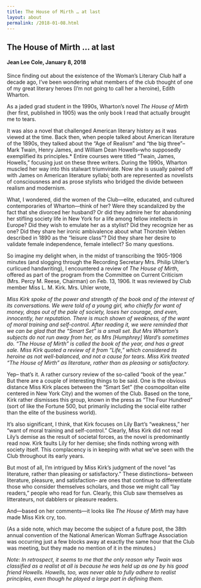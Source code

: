 ```yaml
---
title: The House of Mirth … at last
layout: about
permalink: /2018-01-08.html
---
```


## The House of Mirth … at last
#### Jean Lee Cole, January 8, 2018

Since finding out about the existence of the Woman’s Literary Club half a decade ago, I’ve been wondering what members of the club thought of one of my great literary heroes (I’m not going to call her a heroine), Edith Wharton.

As a jaded grad student in the 1990s, Wharton’s novel *The House of Mirth* (her first, published in 1905) was the only book I read that actually brought me to tears.

It was also a novel that challenged American literary history as it was viewed at the time. Back then, when people talked about American literature of the 1890s, they talked about the “Age of Realism” and “the big three”– Mark Twain, Henry James, and William Dean Howells–who supposedly exemplified its principles.* Entire courses were titled “Twain, James, Howells,” focusing just on these three writers. During the 1990s, Wharton muscled her way into this stalwart triumvirate. Now she is usually paired off with James on American literature syllabi; both are represented as novelists of consciousness and as prose stylists who bridged the divide between realism and modernism.

What, I wondered, did the women of the Club—elite, educated, and cultured contemporaries of Wharton—think of her? Were they scandalized by the fact that she divorced her husband? Or did they admire her for abandoning her stifling society life in New York for a life among fellow intellects in Europe? Did they wish to emulate her as a stylist? Did they recognize her as one? Did they share her ironic ambivalence about what Thorstein Veblen described in 1890 as the “leisure class”? Did they share her desire to validate female independence, female intellect? So many questions.

So imagine my delight when, in the midst of transcribing the 1905-1906 minutes (and slogging through the Recording Secretary Mrs. Philip Uhler’s curlicued handwriting), I encountered a review of *The House of Mirth*, offered as part of the program from the Committee on Current Criticism (Mrs. Percy M. Reese, Chairman) on Feb. 13, 1906. It was reviewed by Club member Miss L. M. Kirk. Mrs. Uhler wrote,

*Miss Kirk spoke of the power and strength of the book and of the interest of its conversations. We were told of a young girl, who chiefly for want of money, drops out of the pale of society, loses her courage, and even, innocently, her reputation. There is much shown of weakness, of the want of moral training and self-control. After reading it, we were reminded that we can be glad that the “Smart Set” is a small set. But Mrs Wharton’s subjects do not run away from her, as Mrs [Humphrey] Ward’s sometimes do. “The House of Mirth” is called the book of the year, and has a great sale. Miss Kirk quoted a review of it from “Life,” which considered its heroine as not well-balanced, and not a cause for tears. Miss Kirk treated “The House of Mirth” as literature, rather than as pleasing or satisfactory.*

Yep– that’s it. A rather cursory review of the so-called “book of the year.” But there are a couple of interesting things to be said. One is the obvious distance Miss Kirk places between the “Smart Set” (the cosmopolitan elite centered in New York City) and the women of the Club. Based on the tone, Kirk rather dismisses this group, known in the press as “The Four Hundred” (sort of like the Fortune 500, but primarily including the social elite rather than the elite of the business world).

It’s also significant, I think, that Kirk focuses on Lily Bart’s “weakness,” her “want of moral training and self-control.” Clearly, Miss Kirk did not read Lily’s demise as the result of societal forces, as the novel is predominantly read now. Kirk faults Lily for her demise; she finds nothing wrong with society itself. This complacency is in keeping with what we’ve seen with the Club throughout its early years.

But most of all, I’m intrigued by Miss Kirk’s judgment of the novel “as literature, rather than pleasing or satisfactory.” These distinctions– between literature, pleasure, and satisfaction– are ones that continue to differentiate those who consider themselves scholars, and those we might call “lay readers,” people who read for fun. Clearly, this Club saw themselves as litterateurs, not dabblers or pleasure readers.

And—based on her comments—it looks like *The House of Mirth* may have made Miss Kirk cry, too.

(As a side note, which may become the subject of a future post, the 38th annual convention of the National American Woman Suffrage Association was occurring just a few blocks away at exactly the same hour that the Club was meeting, but they made no mention of it in the minutes.)

*Note: In retrospect, it seems to me that the only reason why Twain was classified as a realist at all is because he was held up as one by his good friend Howells. Howells, too, was never able to fully adhere to realist principles, even though he played a large part in defining them.*